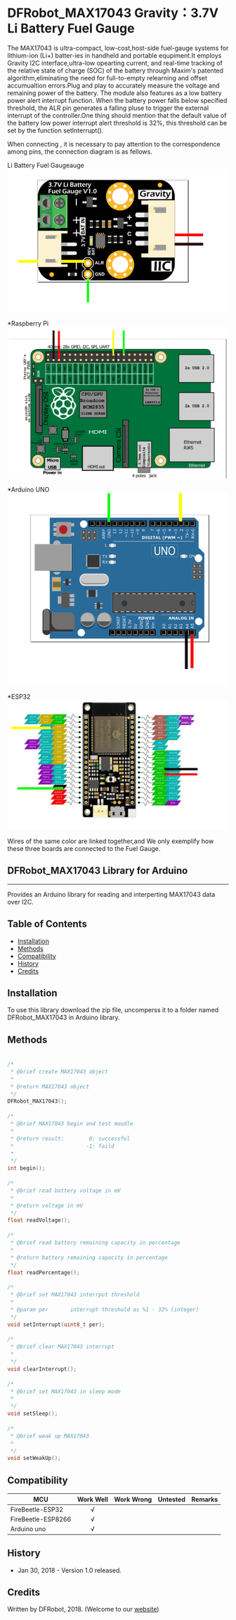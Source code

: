 # DFRobot_MAX17043 Gravity：3.7V Li Battery Fuel Gauge

   The MAX17043 is ultra-compact, low-cost,host-side fuel-gauge systems for lithium-ion (Li+) batter-ies in handheld and portable 
equpiment.It employs Gravity I2C interface,ultra-low opearting current, and real-time tracking of the relative state of charge 
(SOC) of the battery through Maxim's patented algorithm,eliminating the need for full-to-empty relearning and offset accumualtion 
errors.Plug and play to accurately measure the voltage and remaining power of the battery. The module  also features as a low 
battery power alert interrupt function.  When the battery power falls below specified threshold, the ALR pin generates a falling 
pluse to trigger the external interrupt of the controller.One thing should mention that the default value of the battery low power
interrupt alert threshold is 32%, this threshold can be set by the function setInterrupt().
<br>

When connecting , it is necessary to pay attention to the correspondence among pins, the connection diagram is as fellows.
<br>

Li Battery Fuel Gaugeauge 
<br>
<img src="./image/2.jpg">
<br>

*Raspberry Pi
<br>
<img src="./image/1.jpg">
<br>

*Arduino UNO
<br>
<img src="./image/3.jpg">
<br>

*ESP32
<br>
<img src="./image/4.jpg">
<br>

Wires of the same color are linked together,and We only exemplify how these three boards are connected to the Fuel Gauge.



## DFRobot_MAX17043 Library for Arduino
---------------------------------------------------------
Provides an Arduino library for reading and interperting MAX17043 data over I2C.

## Table of Contents

* [Installation](#installation)
* [Methods](#methods)
* [Compatibility](#compatibility)
* [History](#history)
* [Credits](#credits)

<snippet>
<content>

## Installation

To use this library download the zip file, uncomperss it to a folder named DFRobot_MAX17043 in Arduino library.
## Methods

```C++

/*
 * @brief create MAX17043 object
 *
 * @return MAX17043 object
 */
DFRobot_MAX17043();

/*
 * @brief MAX17043 begin and test moudle
 *
 * @return result:        0: successful
 *                       -1: faild
 * 
 */
int begin();

/*
 * @brief read battery voltage in mV
 *
 * @return voltage in mV
 */
float readVoltage();

/*
 * @brief read battery remaining capacity in percentage
 *
 * @return battery remaining capacity in percentage
 */
float readPercentage();

/*
 * @brief set MAX17043 interrput threshold
 *
 * @param per       interrupt threshold as %1 - 32% (integer)
 */
void setInterrupt(uint8_t per);

/*
 * @brief clear MAX17043 interrupt
 *
 */
void clearInterrupt();

/*
 * @brief set MAX17043 in sleep mode
 *
 */
void setSleep();

/*
 * @brief weak up MAX17043
 *
 */
void setWeakUp();

```

## Compatibility

| MCU                | Work Well | Work Wrong | Untested | Remarks |
| ------------------ | :-------: | :--------: | :------: | ------- |
| FireBeetle-ESP32   | √         |            |          |
| FireBeetle-ESP8266 | √         |            |          |
| Arduino uno        | √         |            |          |

## History

- Jan 30, 2018 - Version 1.0 released.

## Credits

Written by DFRobot, 2018. (Welcome to our [website](https://www.dfrobot.com/))

